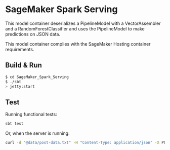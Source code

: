 # SageMaker Spark Serving #

This model container deserializes a PipelineModel with a VectorAssembler and a RandomForestClassifier and uses the
PipelineModel to make predictions on JSON data.

This model container complies with the SageMaker Hosting container requirements.

## Build & Run ##

```sh
$ cd SageMaker_Spark_Serving
$ ./sbt
> jetty:start
```
## Test

Running functional tests:
```sh
sbt test
```

Or, when the server is running:

```sh
curl -d "@data/post-data.txt" -H "Content-Type: application/json" -X POST http://localhost:8080/invocations
```
